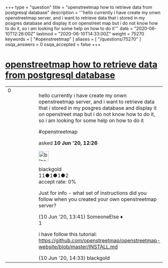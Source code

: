 +++
type = "question"
title = "openstreetmap how to retrieve data from postgresql database"
description = '''hello currently i have create my onwn openstreetmap server, and i want to retrieve data that i stored in my posgres database and display it on openstreet map but i do not know how to do it, so i am looking for some help on how to do it'''
date = "2020-06-10T12:26:00Z"
lastmod = "2020-06-10T14:33:00Z"
weight = 75270
keywords = [ "#openstreetmap" ]
aliases = [ "/questions/75270" ]
osqa_answers = 0
osqa_accepted = false
+++

<div class="headNormal">

# [openstreetmap how to retrieve data from postgresql database](/questions/75270/openstreetmap-how-to-retrieve-data-from-postgresql-database)

</div>

<div id="main-body">

<div id="askform">

<table id="question-table" style="width:100%;">
<colgroup>
<col style="width: 50%" />
<col style="width: 50%" />
</colgroup>
<tbody>
<tr>
<td style="width: 30px; vertical-align: top"><div class="vote-buttons">
<span id="post-75270-upvote" class="ajax-command post-vote up" rel="nofollow" title="I like this post (click again to cancel)"> </span>
<div id="post-75270-score" class="post-score" title="current number of votes">
0
</div>
<span id="post-75270-downvote" class="ajax-command post-vote down" rel="nofollow" title="I dont like this post (click again to cancel)"> </span> <span id="favorite-mark" class="ajax-command favorite-mark" rel="nofollow" title="mark/unmark this question as favorite (click again to cancel)"> </span>
<div id="favorite-count" class="favorite-count">
&#10;</div>
</div></td>
<td><div id="item-right">
<div class="question-body">
<p>hello currently i have create my onwn openstreetmap server, and i want to retrieve data that i stored in my posgres database and display it on openstreet map but i do not know how to do it, so i am looking for some help on how to do it</p>
</div>
<div id="question-tags" class="tags-container tags">
<span class="post-tag tag-link-#openstreetmap" rel="tag" title="see questions tagged &#39;#openstreetmap&#39;">#openstreetmap</span>
</div>
<div id="question-controls" class="post-controls">
&#10;</div>
<div class="post-update-info-container">
<div class="post-update-info post-update-info-user">
<p>asked <strong>10 Jun '20, 12:26</strong></p>
<img src="https://secure.gravatar.com/avatar/94d6e92337d05320eee6eba1be9c295e?s=32&amp;d=identicon&amp;r=g" class="gravatar" width="32" height="32" alt="blackgold&#39;s gravatar image" />
<p><span>blackgold</span><br />
<span class="score" title="11 reputation points">11</span><span title="1 badges"><span class="badge1">●</span><span class="badgecount">1</span></span><span title="1 badges"><span class="silver">●</span><span class="badgecount">1</span></span><span title="2 badges"><span class="bronze">●</span><span class="badgecount">2</span></span><br />
<span class="accept_rate" title="Rate of the user&#39;s accepted answers">accept rate:</span> <span title="blackgold has no accepted answers">0%</span></p>
</div>
</div>
<div id="comments-container-75270" class="comments-container">
<span id="75274"></span>
<div id="comment-75274" class="comment">
<div id="post-75274-score" class="comment-score">
&#10;</div>
<div class="comment-text">
<p>Just for info - what set of instructions did you follow when you created your own openstreetmap server?</p>
</div>
<div id="comment-75274-info" class="comment-info">
<span class="comment-age">(10 Jun '20, 13:41)</span> <span class="comment-user userinfo">SomeoneElse ♦</span>
</div>
</div>
<span id="75277"></span>
<div id="comment-75277" class="comment">
<div id="post-75277-score" class="comment-score">
1
</div>
<div class="comment-text">
<p>i have follow this tutorial: <a href="https://github.com/openstreetmap/openstreetmap-website/blob/master/INSTALL.md">https://github.com/openstreetmap/openstreetmap-website/blob/master/INSTALL.md</a></p>
</div>
<div id="comment-75277-info" class="comment-info">
<span class="comment-age">(10 Jun '20, 14:33)</span> <span class="comment-user userinfo">blackgold</span>
</div>
</div>
</div>
<div id="comment-tools-75270" class="comment-tools">
&#10;</div>
<div class="clear">
&#10;</div>
<div id="comment-75270-form-container" class="comment-form-container">
&#10;</div>
<div class="clear">
&#10;</div>
</div></td>
</tr>
</tbody>
</table>

</div>

</div>


